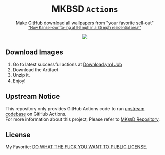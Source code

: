 <h1 align="center">MKBSD <code>Actions</code></h1>
<p align="center">Make GitHub download all wallpapers from "your favorite sell-out"<br><sub><a href="https://www.reddit.com/r/youtube/comments/1gpgzno/mkbhd_goes_96mph_in_a_35_zone_past_a_children_in/">"Now Kansei-dorifto-ing at 96 mph in a 35 mph residential area!"</a></sub></p>
<p align="center">
<a href="https://github.com/Alex4386/mkbsd-actions/actions/workflows/download.yml"><img src="https://github.com/Alex4386/mkbsd-actions/actions/workflows/download.yml/badge.svg" /></a>
</p>

## Download Images
1. Go to latest successful actions at [Download.yml Job](https://github.com/Alex4386/mkbsd-actions/actions/workflows/download.yml)
2. Download the Artifact
3. Unzip it.
4. Enjoy!

## Upstream Notice
This repository only provides GitHub Actions code to run [upstream codebase](https://github.com/nadimkobeissi/mkbsd) on GitHub Actions.  
For more information about this project, Please refer to [MK`BS`D Repository](https://github.com/nadimkobeissi/mkbsd).  

## License
My Favorite: [DO WHAT THE FUCK YOU WANT TO PUBLIC LICENSE](LICENSE).  
